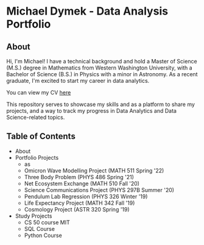 # Michael Dymek - Data Analysis Portfolio
## About

Hi, I'm Michael! I have a technical background and hold a Master of Science (M.S.) degree in Mathematics from Western Washington University, with a Bachelor of Science (B.S.) in Physics with a minor in Astronomy. As a recent graduate, I'm excited to start my career in data analytics. 

You can view my CV [here]()

This repository serves to showcase my skills and as a platform to share my projects, and a way to track my progress in Data Analytics and Data Science-related topics.

## Table of Contents
 - About
 - Portfolio Projects
   - as
   - Omicron Wave Modelling Project (MATH 511 Spring '22)
   - Three Body Problem (PHYS 486 Spring '21)
   - Net Ecosystem Exchange (MATH 510 Fall '20)
   - Science Communications Project (PHYS 297B Summer '20)
   - Pendulum Lab Regression (PHYS 326 Winter '19)
   - Life Expectancy Project (MATH 342 Fall '19)
   - Cosmology Project (ASTR 320 Spring '19)
 - Study Projects
   - CS 50 course MIT
   - SQL Course
   - Python Course
